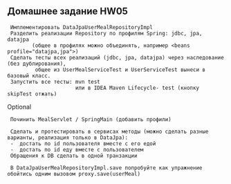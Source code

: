 ## Домашнее задание HW05
     Имплементировать DataJpaUserMealRepositoryImpl
     Разделить реализации Repository по профилям Spring: jdbc, jpa, datajpa
            (общее в профилях можно объединять, например <beans profile="datajpa,jpa">)
     Сделать тесты всех реализаций (jdbc, jpa, datajpa) через наследование (без дублирования),
             общее из UserMealServiceTest и UserServiceTest вынеси в базовый класс.
     Запустить все тесты: mvn test
                          или в IDEA Maven Lifecycle- test (кнопку skipTest отжать)

Optional

     Починить MealServlet / SpringMain (добавить профили)

     Сделать и протестировать в сервисах методы (можно сделать разные варианты, реализация только в DataJpa):
     -  достать по id пользователя вместе с его едой
     -  достать по id еду вместе с пользователем
     Обращения к DB сделать в одной транзакции

     В DataJpaUserMealRepositoryImpl.save попробуйте как упражнение обойтись одним вызовом proxy.save(userMeal)